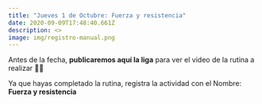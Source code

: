 ```yaml
---
title: "Jueves 1 de Octubre: Fuerza y resistencia"
date: 2020-09-09T17:48:40.661Z
description: <>
image: img/registro-manual.png
---
```

Antes de la fecha, **publicaremos aquí la liga** para ver el video de la rutina a realizar 💪🏼

Ya que hayas completado la rutina, registra la actividad con el Nombre: **Fuerza y resistencia**